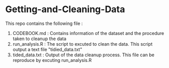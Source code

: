 # Getting-and-Cleaning-Data

This repo contains the following file :

  1. CODEBOOK.md    : Contains information of the dataset and the procedure taken to cleanup the data
  2. run_analysis.R : The script to excuted to clean the data. This script output a text file "tidied_data.txt"
  3. tided_data.txt : Output of the data cleanup process. This file can be reproduce by excuting run_analysis.R
